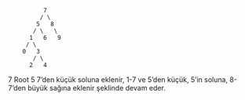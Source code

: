               7
             / \
            5   8
           / \   \  
          1   6   9
         / \   
        0   3 
           / \
          2   4 
          
          
          
7 Root 5 7’den küçük soluna eklenir, 1-7 ve 5’den küçük, 5’in soluna, 8- 7’den büyük sağına eklenir şeklinde devam eder. 
